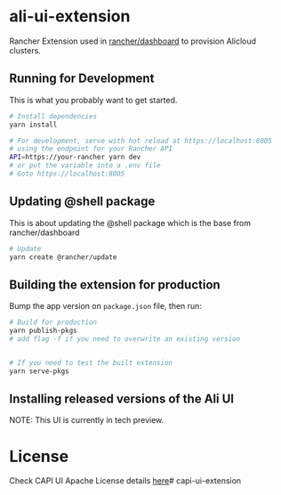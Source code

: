 # ali-ui-extension
Rancher Extension used in [rancher/dashboard](https://github.com/rancher/dashboard) to provision Alicloud clusters.

## Running for Development
This is what you probably want to get started.
```bash
# Install dependencies
yarn install

# For development, serve with hot reload at https://localhost:8005
# using the endpoint for your Rancher API
API=https://your-rancher yarn dev
# or put the variable into a .env file
# Goto https://localhost:8005
```

## Updating @shell package
This is about updating the @shell package which is the base from rancher/dashboard
```bash
# Update
yarn create @rancher/update
```

## Building the extension for production
Bump the app version on `package.json` file, then run:
```bash
# Build for production
yarn publish-pkgs
# add flag -f if you need to overwrite an existing version


# If you need to test the built extension
yarn serve-pkgs
```

## Installing released versions of the Ali UI
NOTE: This UI is currently in tech preview.

License
=======
Check CAPI UI Apache License details [here](LICENSE)# capi-ui-extension
